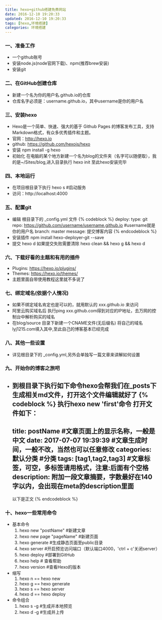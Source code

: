 ```yaml
---
title: hexo+github搭建免费网站
date: 2016-12-10 19:20:33
updated: 2016-12-10 19:20:33
tags: [hexo,环境搭建]
categories: 环境搭建
---
```


### 一、准备工作
 * 一个github账号
 * 安装node.js(node官网下载)、npm(推荐brew安装)
 * 安装git

### 二、在GitHub创建仓库
 * 新建一个名为你的用户名.github.io的仓库
 * 仓库名字必须是：username.github.io，其中username是你的用户名

### 三、安装hexo
 * Hexo是一个简单、快速、强大的基于 Github Pages 的博客发布工具，支持Markdown格式，有众多优秀插件和主题。
 * 官网：http://hexo.io
 * github: https://github.com/hexojs/hexo
 * 安装 npm install -g hexo
 * 初始化 在电脑的某个地方新建一个名为blog的文件夹（名字可以随便取），我的是~/Sites/blog,进入目录执行 hexo init
 至此hexo安装完毕
 
### 四、本地运行
 * 在项目根目录下执行 hexo s #启动服务
 * 访问：http://localhost:4000

### 五、配置git
 * 编辑 根目录下的 _config.yml 文件
 {% codeblock %}
 deploy:
     type: git
     repo: https://github.com/username/username.github.io  #username就是你的用户名
     branch: master
     message: 提交博客内容
 {% endcodeblock %}
 * 安装插件 npm install hexo-deployer-git --save
 * 提交 hexo d  如果提交失败需要清除 hexo clean && hexo g && hexo d

### 六、下载好看的主题和有用的插件
 * Plugins: https://hexo.io/plugins/
 * Themes: https://hexo.io/themes/
 * 主题里面自带使用教程这里就不多说了

### 七、绑定域名(依据个人情况)
 * 如果不绑定域名肯定也是可以的，就用默认的 xxx.github.io 来访问
 * 阿里云购买域名后 执行ping xxx.github.com得到对应的IP地址，去万网的控制台中解析购买的域名
 * 在blog/source 目录下新建一个CNAME文件(无后缀名) 将自己的域名 lyj1215.com填入其中,至此自己的博客基本已经完成

### 八、其他一些设置
 * 详见根目录下的 _config.yml,另外会单独写一篇文章来讲解如何设置
 
### 九、开始你的博客之旅吧
 * 到根目录下执行如下命令hexo会帮我们在_posts下生成相关md文件，打开这个文件编辑就好了
    {% codeblock %}
    执行hexo new 'first'命令
    打开文件如下：
    ---
    title: postName #文章页面上的显示名称，一般是中文
    date: 2017-07-07 19:39:39 #文章生成时间，一般不改，当然也可以任意修改
    categories: 默认分类 #分类
    tags: [tag1,tag2,tag3] #文章标签，可空，多标签请用格式，注意:后面有个空格
    description: 附加一段文章摘要，字数最好在140字以内，会出现在meta的description里面
    ---
    以下是正文
    {% endcodeblock %}
    
### 十、hexo一些常用命令
 * 基本命令
    1. hexo new "postName" #新建文章
    2. hexo new page "pageName" #新建页面
    3. hexo generate #生成静态页面至public目录
    4. hexo server #开启预览访问端口（默认端口4000，'ctrl + c'关闭server）
    5. hexo deploy #部署到GitHub
    6. hexo help  # 查看帮助
    7. hexo version  #查看Hexo的版本
 * 缩写
    1. hexo n == hexo new
    2. hexo g == hexo generate
    3. hexo s == hexo server
    4. hexo d == hexo deploy
 * 命令组合
    1. hexo s -g #生成并本地预览
    2. hexo d -g #生成并上传

